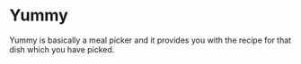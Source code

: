 # Yummy
Yummy is basically a meal picker and it provides you with the recipe for that dish which you have picked.
